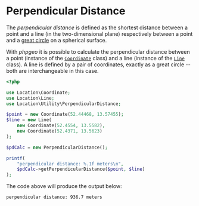 # Perpendicular Distance

The _perpendicular distance_ is defined as the shortest distance between a point
and a line (in the two-dimensional plane) respectively between a point and a
[great circle](https://en.wikipedia.org/wiki/Great_circle) on a spherical surface.

With _phpgeo_ it is possible to calculate the perpendicular distance between a
point (instance of the [`Coordinate`](../Geometries/Coordinate) class) and a line (instance of the
[`Line`](../Geometries/Line) class). A line is defined by a pair of coordinates, exactly as a great
circle -- both are interchangeable in this case.

``` php
<?php

use Location\Coordinate;
use Location\Line;
use Location\Utility\PerpendicularDistance;

$point = new Coordinate(52.44468, 13.57455);
$line = new Line(
    new Coordinate(52.4554, 13.5582),
    new Coordinate(52.4371, 13.5623)
);

$pdCalc = new PerpendicularDistance();

printf(
    "perpendicular distance: %.1f meters\n",
    $pdCalc->getPerpendicularDistance($point, $line)
);
```

The code above will produce the output below:

``` plaintext
perpendicular distance: 936.7 meters
```
